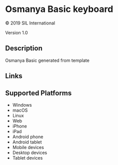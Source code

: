 Osmanya Basic keyboard
==============

© 2019 SIL International

Version 1.0

Description
-----------

Osmanya Basic generated from template

Links
-----

Supported Platforms
-------------------
 * Windows
 * macOS
 * Linux
 * Web
 * iPhone
 * iPad
 * Android phone
 * Android tablet
 * Mobile devices
 * Desktop devices
 * Tablet devices

